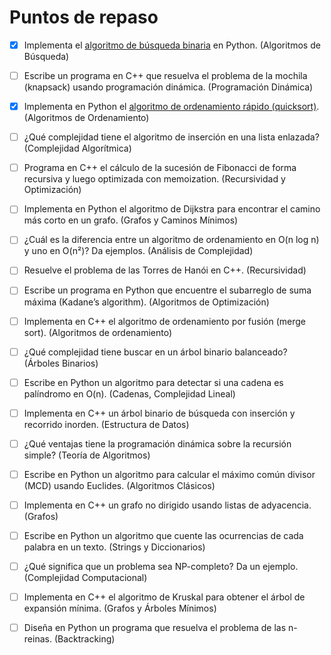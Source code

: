 # Puntos de repaso

- [X] Implementa el [algoritmo de búsqueda binaria](./binarySearch.py) en Python. (Algoritmos de Búsqueda)


- [ ] Escribe un programa en C++ que resuelva el problema de la mochila (knapsack) usando programación dinámica. (Programación Dinámica)


- [X] Implementa en Python el [algoritmo de ordenamiento rápido (quicksort)](./quicksort.py). (Algoritmos de Ordenamiento)


- [ ] ¿Qué complejidad tiene el algoritmo de inserción en una lista enlazada? (Complejidad Algorítmica)


- [ ] Programa en C++ el cálculo de la sucesión de Fibonacci de forma recursiva y luego optimizada con memoization. (Recursividad y Optimización)


- [ ] Implementa en Python el algoritmo de Dijkstra para encontrar el camino más corto en un grafo. (Grafos y Caminos Mínimos)


- [ ] ¿Cuál es la diferencia entre un algoritmo de ordenamiento en O(n log n) y uno en O(n²)? Da ejemplos. (Análisis de Complejidad)


- [ ] Resuelve el problema de las Torres de Hanói en C++. (Recursividad)


- [ ] Escribe un programa en Python que encuentre el subarreglo de suma máxima (Kadane’s algorithm). (Algoritmos de Optimización)


- [ ] Implementa en C++ el algoritmo de ordenamiento por fusión (merge sort). (Algoritmos de ordenamiento)


- [ ] ¿Qué complejidad tiene buscar en un árbol binario balanceado? (Árboles Binarios)


- [ ] Escribe en Python un algoritmo para detectar si una cadena es palíndromo en O(n). (Cadenas, Complejidad Lineal)


- [ ] Implementa en C++ un árbol binario de búsqueda con inserción y recorrido inorden. (Estructura de Datos)


- [ ] ¿Qué ventajas tiene la programación dinámica sobre la recursión simple? (Teoría de Algoritmos)


- [ ] Escribe en Python un algoritmo para calcular el máximo común divisor (MCD) usando Euclides. (Algoritmos Clásicos)


- [ ] Implementa en C++ un grafo no dirigido usando listas de adyacencia. (Grafos)


- [ ] Escribe en Python un algoritmo que cuente las ocurrencias de cada palabra en un texto. (Strings y Diccionarios)


- [ ] ¿Qué significa que un problema sea NP-completo? Da un ejemplo. (Complejidad Computacional)


- [ ] Implementa en C++ el algoritmo de Kruskal para obtener el árbol de expansión mínima. (Grafos y Árboles Mínimos)


- [ ] Diseña en Python un programa que resuelva el problema de las n-reinas. (Backtracking)
